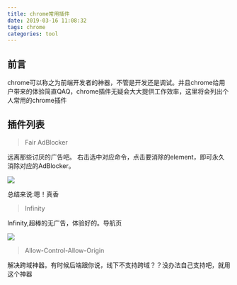 ```yaml
---
title: chrome常用插件
date: 2019-03-16 11:08:32
tags: chrome
categories: tool
---
```



## 前言

chrome可以称之为前端开发者的神器，不管是开发还是调试。并且chrome给用户带来的体验简直QAQ，chrome插件无疑会大大提供工作效率，这里将会列出个人常用的chrome插件

<div><!-- more--></div>

## 插件列表

> Fair AdBlocker

远离那些讨厌的广告吧。
右击选中对应命令，点击要消除的element，即可永久消除对应的AdBlocker。

![](https://s10.mogucdn.com/mlcdn/c45406/190316_2a13j39fgc4a8l7db14kh8438jekg_648x398.png)

总结来说:嗯！真香


> Infinity

Infinity,超棒的无广告，体验好的。导航页

![](https://s10.mogucdn.com/mlcdn/c45406/190316_0l5glj75lb0b6fb6hdf727ea1ij7f_1235x860.png)

> Allow-Control-Allow-Origin

解决跨域神器。有时候后端跟你说，线下不支持跨域？？没办法自己支持吧，就用这个神器


